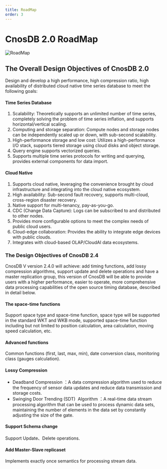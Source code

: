 ```yaml
---
title: RoadMap
order: 3
---
```


# CnosDB 2.0 RoadMap

![RoadMap](/_static/img/RoadMap.png)
## The Overall Design Objectives of CnosDB 2.0

Design and develop a high performance, high compression ratio, high availability of distributed cloud native time series database to meet the following goals:
#### Time Series Database
1. Scalability: Theoretically supports an unlimited number of time series, completely solving the problem of time series inflation, and supports horizontal/vertical scaling.
2. Computing and storage separation: Compute nodes and storage nodes can be independently scaled up or down, with sub-second scalability.
3. High-performance storage and low cost: Utilizes a high-performance I/O stack, supports tiered storage using cloud disks and object storage.
4. Query engine supports vectorized queries.
5. Supports multiple time series protocols for writing and querying, provides external components for data import.
#### Cloud Native
1. Supports cloud native, leveraging the convenience brought by cloud infrastructure and integrating into the cloud native ecosystem.
2. High availability: Sub-second fault recovery, supports multi-cloud, cross-region disaster recovery.
3. Native support for multi-tenancy, pay-as-you-go.
4. CDC (Change Data Capture): Logs can be subscribed to and distributed to other nodes.
5. Provides more configurable options to meet the complex needs of public cloud users.
6. Cloud-edge collaboration: Provides the ability to integrate edge devices with public clouds.
7. Integrates with cloud-based OLAP/CloudAI data ecosystems.

### The Design Objectives of CnosDB 2.4

CnosDB V version 2.4.0 will achieve: add timing functions, add lossy compression algorithms, support update and delete operations and have a master replication group, this version of CnosDB will be able to provide users with a higher performance, easier to operate, more comprehensive data processing capabilities of the open source timing database, described in detail below.

#### The space-time functions 
Support space type and space-time function, space type will be supported in the standard WKT and WKB mode, supported space-time function including but not limited to position calculation, area calculation, moving speed calculation, etc. 
#### Advanced functions 
Common functions (first, last, max, min), date conversion class, monitoring class (gauges calculation).
#### Lossy Compression
- Deadband Compression ：A data compression algorithm used to reduce the frequency of sensor data updates and reduce data transmission and storage costs.
- Swinging Door Trending (SDT)  Algorithm ：A real-time data stream processing algorithm that can be used to process dynamic data sets, maintaining the number of elements in the data set by constantly adjusting the size of the gate.
#### Support Schema change 
Support Update、Delete operations.
#### Add Master-Slave replicaset 
Implements exactly once semantics for processing stream data.
